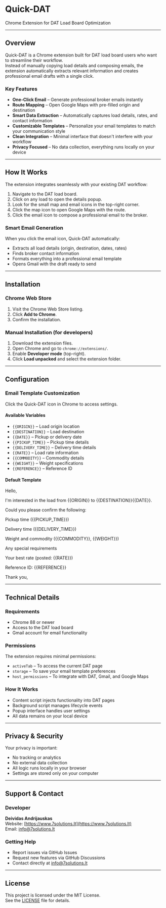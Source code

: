 # Quick-DAT

Chrome Extension for DAT Load Board Optimization

---

## Overview

Quick-DAT is a Chrome extension built for DAT load board users who want to streamline their workflow.  
Instead of manually copying load details and composing emails, the extension automatically extracts relevant information and creates professional email drafts with a single click.

### Key Features

- **One-Click Email** – Generate professional broker emails instantly  
- **Route Mapping** – Open Google Maps with pre-filled origin and destination  
- **Smart Data Extraction** – Automatically captures load details, rates, and contact information  
- **Customizable Templates** – Personalize your email templates to match your communication style  
- **Clean Integration** – Minimal interface that doesn't interfere with your workflow  
- **Privacy Focused** – No data collection, everything runs locally on your device  

---

## How It Works

The extension integrates seamlessly with your existing DAT workflow:

1. Navigate to the DAT load board.  
2. Click on any load to open the details popup.  
3. Look for the small map and email icons in the top-right corner.  
4. Click the map icon to open Google Maps with the route.  
5. Click the email icon to compose a professional email to the broker.

### Smart Email Generation

When you click the email icon, Quick-DAT automatically:
- Extracts all load details (origin, destination, dates, rates)
- Finds broker contact information
- Formats everything into a professional email template
- Opens Gmail with the draft ready to send

---

## Installation

### Chrome Web Store
1. Visit the Chrome Web Store listing.  
2. Click **Add to Chrome**.  
3. Confirm the installation.

### Manual Installation (for developers)
1. Download the extension files.  
2. Open Chrome and go to `chrome://extensions/`.  
3. Enable **Developer mode** (top-right).  
4. Click **Load unpacked** and select the extension folder.

---

## Configuration

### Email Template Customization

Click the Quick-DAT icon in Chrome to access settings.

#### Available Variables
- `{{ORIGIN}}` – Load origin location  
- `{{DESTINATION}}` – Load destination  
- `{{DATE}}` – Pickup or delivery date  
- `{{PICKUP_TIME}}` – Pickup time details  
- `{{DELIVERY_TIME}}` – Delivery time details  
- `{{RATE}}` – Load rate information  
- `{{COMMODITY}}` – Commodity details  
- `{{WEIGHT}}` – Weight specifications  
- `{{REFERENCE}}` – Reference ID  

#### Default Template

Hello,

I'm interested in the load from {{ORIGIN}} to {{DESTINATION}}{{DATE}}.

Could you please confirm the following:

Pickup time ({{PICKUP_TIME}})

Delivery time ({{DELIVERY_TIME}})

Weight and commodity ({{COMMODITY}}, {{WEIGHT}})

Any special requirements

Your best rate (posted: {{RATE}})

Reference ID: {{REFERENCE}}

Thank you,


---

## Technical Details

### Requirements
- Chrome 88 or newer  
- Access to the DAT load board  
- Gmail account for email functionality  

### Permissions
The extension requires minimal permissions:
- `activeTab` – To access the current DAT page  
- `storage` – To save your email template preferences  
- `host_permissions` – To integrate with DAT, Gmail, and Google Maps  

### How It Works
- Content script injects functionality into DAT pages  
- Background script manages lifecycle events  
- Popup interface handles user settings  
- All data remains on your local device  

---

## Privacy & Security

Your privacy is important:
- No tracking or analytics  
- No external data collection  
- All logic runs locally in your browser  
- Settings are stored only on your computer  

---

## Support & Contact

### Developer
**Deividas Andrijauskas**  
Website: [https://www.7solutions.lt](https://www.7solutions.lt)  
Email: [info@7solutions.lt](mailto:info@7solutions.lt)

### Getting Help
- Report issues via GitHub Issues  
- Request new features via GitHub Discussions  
- Contact directly at info@7solutions.lt  

---

## License

This project is licensed under the MIT License.  
See the [LICENSE](LICENSE) file for details.
